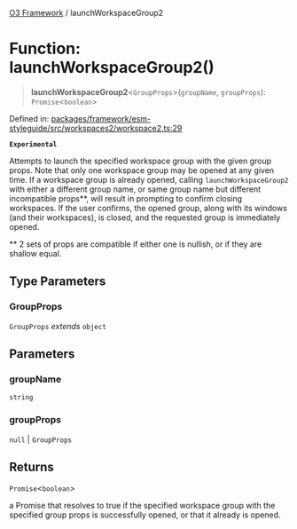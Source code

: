 [O3 Framework](../API.md) / launchWorkspaceGroup2

# Function: launchWorkspaceGroup2()

> **launchWorkspaceGroup2**\<`GroupProps`\>(`groupName`, `groupProps`): `Promise`\<`boolean`\>

Defined in: [packages/framework/esm-styleguide/src/workspaces2/workspace2.ts:29](https://github.com/openmrs/openmrs-esm-core/blob/main/packages/framework/esm-styleguide/src/workspaces2/workspace2.ts#L29)

**`Experimental`**

Attempts to launch the specified workspace group with the given group props. Note that only one workspace group
may be opened at any given time. If a workspace group is already opened, calling `launchWorkspaceGroup2` with
either a different group name, or same group name but different incompatible props**, will result in prompting to
confirm closing workspaces. If the user confirms, the opened group, along with its windows (and their workspaces), is closed, and
the requested group is immediately opened.

** 2 sets of props are compatible if either one is nullish, or if they are shallow equal.

## Type Parameters

### GroupProps

`GroupProps` *extends* `object`

## Parameters

### groupName

`string`

### groupProps

`null` | `GroupProps`

## Returns

`Promise`\<`boolean`\>

a Promise that resolves to true if the specified workspace group with the specified group props
 is successfully opened, or that it already is opened.
